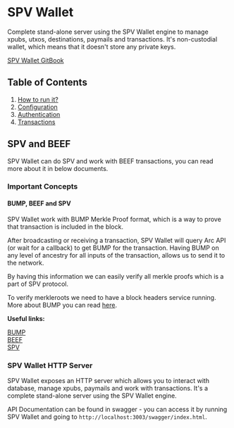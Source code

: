 # SPV Wallet

Complete stand-alone server using the SPV Wallet engine to manage xpubs, utxos, destinations, paymails and transactions.
It's non-custodial wallet, which means that it doesn't store any private keys.

[SPV Wallet GitBook](https://bsvblockchain.gitbook.io/docs)

## Table of Contents

1. [How to run it?](how_to_run.md)
2. [Configuration](configuration.md)
3. [Authentication](authentication.md)
4. [Transactions](transactions/README.md)

## SPV and BEEF

SPV Wallet can do SPV and work with BEEF transactions, you can read more about it in below documents.

### Important Concepts

#### BUMP, BEEF and SPV

SPV Wallet work with BUMP Merkle Proof format, which is a way to prove that transaction is included in the block.

After broadcasting or receiving a transaction, SPV Wallet will query Arc API (or wait for a callback) to get BUMP for the transaction.
Having BUMP on any level of ancestry for all inputs of the transaction, allows us to send it to the network.

By having this information we can easily verify all merkle proofs which is a part of SPV protocol.

To verify merkleroots we need to have a block headers service running.
More about BUMP you can read [here](transactions/bump.md).

**Useful links:**

[BUMP](https://bsv.brc.dev/transactions/0074)\
[BEEF](https://bsv.brc.dev/transactions/0062)\
[SPV](https://bsv.brc.dev/transactions/0067)

### SPV Wallet HTTP Server

SPV Wallet exposes an HTTP server which allows you to interact with database, manage xpubs, paymails and work with transactions. It's a complete stand-alone server using the SPV Wallet engine.

API Documentation can be found in swagger - you can access it by running SPV Wallet and going to `http://localhost:3003/swagger/index.html`.
